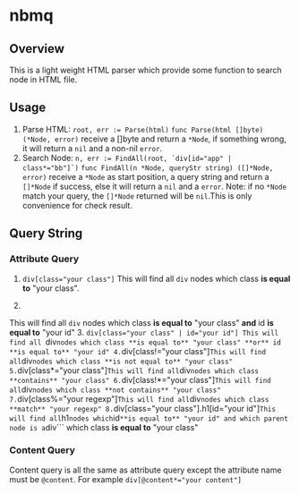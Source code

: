 # nbmq

## Overview
This is a light weight HTML parser which provide some function to search node in HTML file.

## Usage
1. Parse HTML:
  ```root, err := Parse(html)```
  ```func Parse(html []byte) (*Node, error)``` receive a []byte and return a ```*Node```, if something wrong, it will return a ```nil```
  and a non-nil ```error```.
2. Search Node:
  ```n, err := FindAll(root, `div[id="app" | class*="bb"]`)```
  ```func FindAll(n *Node, queryStr string) ([]*Node, error)``` receive a ```*Node``` as start position, a query string and return
  a ```[]*Node``` if success, else it will return a ```nil``` and a ```error```.
  Note: if no ```*Node``` match your query, the ```[]*Node``` returned will be ```nil```.This is only convenience for check result.

## Query String

### Attribute Query
1. ```div[class="your class"]```
  This will find all ```div``` nodes which class **is equal to** "your class".
2. ```div[class="your class" & id="your id"]
  This will find all ```div``` nodes which class **is equal to** "your class" **and** id **is equal to** "your id"
3. ```div[class="your class" | id="your id"]
  This will find all ```div``` nodes which class **is equal to** "your class" **or** id **is equal to** "your id"
4. ```div[class!="your class"]```
  This will find all ```div``` nodes which class **is not equal to** "your class"
5. ```div[class*="your class"]```
  This will find all ```div``` nodes which class **contains** "your class"
6. ```div[class!*="your class"]```
  This will find all ```div``` nodes which class **not contains** "your class"
7. ```div[class%="your regexp"]```
  This will find all ```div``` nodes which class **match** "your regexp"
8. ```div[class="your class"].h1[id="your id"]```
  This will find all ```h1``` nodes which ```id``` **is equal to** "your id" and which parent node is a ```div``` which class
  **is equal to** "your class"

### Content Query
Content query is all the same as attribute query except the attribute name must be ```@content```.
For example ```div[@content*="your content"]```
